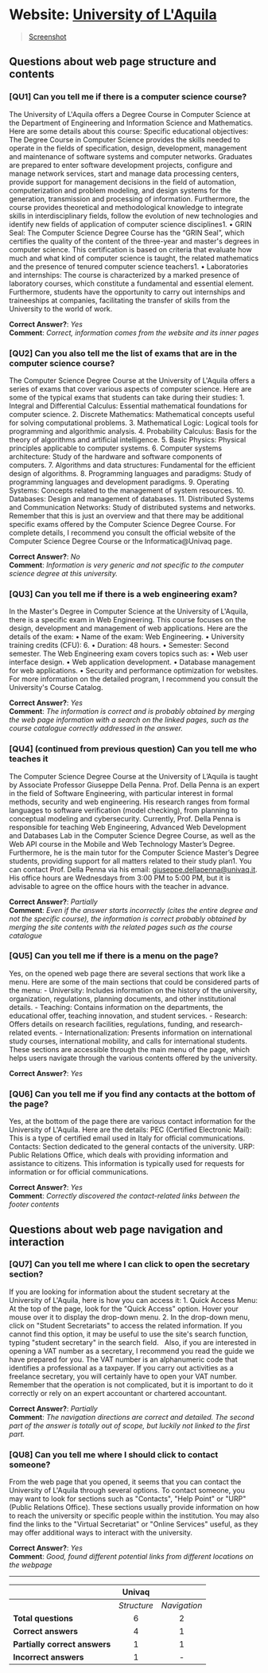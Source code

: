 # Website: [University of L'Aquila](https://www.univaq.it/)

> [Screenshot](screenshots/Univaq_screenshot.png)

## Questions about web page structure and contents

### [QU1] Can you tell me if there is a computer science course?

The University of L'Aquila offers a Degree Course in Computer Science at the Department of Engineering and Information Science and Mathematics. Here are some details about this course: Specific educational objectives: The Degree Course in Computer Science provides the skills needed to operate in the fields of specification, design, development, management and maintenance of software systems and computer networks. Graduates are prepared to enter software development projects, configure and manage network services, start and manage data processing centers, provide support for management decisions in the field of automation, computerization and problem modeling, and design systems for the generation, transmission and processing of information. Furthermore, the course provides theoretical and methodological knowledge to integrate skills in interdisciplinary fields, follow the evolution of new technologies and identify new fields of application of computer science disciplines1. • GRIN Seal: The Computer Science Degree Course has the “GRIN Seal”, which certifies the quality of the content of the three-year and master's degrees in computer science. This certification is based on criteria that evaluate how much and what kind of computer science is taught, the related mathematics and the presence of tenured computer science teachers1. • Laboratories and internships: The course is characterized by a marked presence of laboratory courses, which constitute a fundamental and essential element. Furthermore, students have the opportunity to carry out internships and traineeships at companies, facilitating the transfer of skills from the University to the world of work.

**Correct Answer?**: *Yes*    
**Comment**: *Correct, information comes from the website and its inner pages*
 

### [QU2] Can you also tell me the list of exams that are in the computer science course?

The Computer Science Degree Course at the University of L'Aquila offers a series of exams that cover various aspects of computer science. Here are some of the typical exams that students can take during their studies: 1. Integral and Differential Calculus: Essential mathematical foundations for computer science. 2. Discrete Mathematics: Mathematical concepts useful for solving computational problems. 3. Mathematical Logic: Logical tools for programming and algorithmic analysis. 4. Probability Calculus: Basis for the theory of algorithms and artificial intelligence. 5. Basic Physics: Physical principles applicable to computer systems. 6. Computer systems architecture: Study of the hardware and software components of computers. 7. Algorithms and data structures: Fundamental for the efficient design of algorithms. 8. Programming languages ​​and paradigms: Study of programming languages ​​and development paradigms. 9. Operating Systems: Concepts related to the management of system resources. 10. Databases: Design and management of databases. 11. Distributed Systems and Communication Networks: Study of distributed systems and networks. Remember that this is just an overview and that there may be additional specific exams offered by the Computer Science Degree Course. For complete details, I recommend you consult the official website of the Computer Science Degree Course or the Informatica@Univaq page.

**Correct Answer?**: *No*    
**Comment**: *Information is very generic and not specific to the computer science degree at this university.*

### [QU3] Can you tell me if there is a web engineering exam?

In the Master's Degree in Computer Science at the University of L'Aquila, there is a specific exam in Web Engineering. This course focuses on the design, development and management of web applications. Here are the details of the exam: • Name of the exam: Web Engineering. • University training credits (CFU): 6. • Duration: 48 hours. • Semester: Second semester. The Web Engineering exam covers topics such as: • Web user interface design. • Web application development. • Database management for web applications. • Security and performance optimization for websites. For more information on the detailed program, I recommend you consult the University's Course Catalog.

**Correct Answer?**: *Yes*    
**Comment**: *The information is correct and is probably obtained by merging the web page information with a search on the linked pages, such as the course catalogue correctly addressed in the answer.*

### [QU4] (continued from previous question) Can you tell me who teaches it

The Computer Science Degree Course at the University of L’Aquila is taught by Associate Professor Giuseppe Della Penna. Prof. Della Penna is an expert in the field of Software Engineering, with particular interest in formal methods, security and web engineering. His research ranges from formal languages ​​to software verification (model checking), from planning to conceptual modeling and cybersecurity. Currently, Prof. Della Penna is responsible for teaching Web Engineering, Advanced Web Development and Databases Lab in the Computer Science Degree Course, as well as the Web API course in the Mobile and Web Technology Master’s Degree. Furthermore, he is the main tutor for the Computer Science Master’s Degree students, providing support for all matters related to their study plan1. You can contact Prof. Della Penna via his email: giuseppe.dellapenna@univaq.it. His office hours are Wednesdays from 3:00 PM to 5:00 PM, but it is advisable to agree on the office hours with the teacher in advance.

**Correct Answer?**: *Partially*    
**Comment**: *Even if the answer starts incorrectly (cites the entire degree and not the specific course), the information is correct probably obtained by merging the site contents with the related pages such as the course catalogue*
 
### [QU5] Can you tell me if there is a menu on the page?

Yes, on the opened web page there are several sections that work like a menu. Here are some of the main sections that could be considered parts of the menu: - University: Includes information on the history of the university, organization, regulations, planning documents, and other institutional details. - Teaching: Contains information on the departments, the educational offer, teaching innovation, and student services. - Research: Offers details on research facilities, regulations, funding, and research-related events. - Internationalization: Presents information on international study courses, international mobility, and calls for international students. These sections are accessible through the main menu of the page, which helps users navigate through the various contents offered by the university.

**Correct Answer?**: *Yes*    

### [QU6] Can you tell me if you find any contacts at the bottom of the page?

Yes, at the bottom of the page there are various contact information for the University of L'Aquila. Here are the details: PEC (Certified Electronic Mail): This is a type of certified email used in Italy for official communications. Contacts: Section dedicated to the general contacts of the university. URP: Public Relations Office, which deals with providing information and assistance to citizens. This information is typically used for requests for information or for official communications.

**Correct Answer?**: *Yes*    
**Comment**: *Correctly discovered the contact-related links between the footer contents*


## Questions about web page navigation and interaction


### [QU7] Can you tell me where I can click to open the secretary section?

If you are looking for information about the student secretary at the University of L'Aquila, here is how you can access it: 1. Quick Access Menu: At the top of the page, look for the "Quick Access" option. Hover your mouse over it to display the drop-down menu. 2. In the drop-down menu, click on "Student Secretariats" to access the related information. If you cannot find this option, it may be useful to use the site's search function, typing "student secretary" in the search field.   Also, if you are interested in opening a VAT number as a secretary, I recommend you read the guide we have prepared for you. The VAT number is an alphanumeric code that identifies a professional as a taxpayer. If you carry out activities as a freelance secretary, you will certainly have to open your VAT number. Remember that the operation is not complicated, but it is important to do it correctly or rely on an expert accountant or chartered accountant.

**Correct Answer?**: *Partially*    
**Comment**: *The navigation directions are correct and detailed. The second part of the answer is totally out of scope, but luckily not linked to the first part.*


### [QU8] Can you tell me where I should click to contact someone?

From the web page that you opened, it seems that you can contact the University of L'Aquila through several options. To contact someone, you may want to look for sections such as "Contacts", "Help Point" or "URP" (Public Relations Office). These sections usually provide information on how to reach the university or specific people within the institution. You may also find the links to the "Virtual Secretariat" or "Online Services" useful, as they may offer additional ways to interact with the university.

**Correct Answer?**: *Yes*    
**Comment**: *Good, found different potential links from different locations on the webpage*

-----------------------------------------------------------------

|                               | **Univaq** |              |
| ----------------------------- |:--------------:|:------------:|
|                               | *Structure*    | *Navigation* |
| **Total questions**           | 6              | 2            |
| **Correct answers**           | 4              | 1            |
| **Partially correct answers** | 1              | 1            |
| **Incorrect answers**         | 1              | -            |